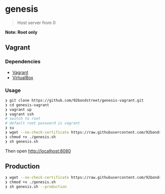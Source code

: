 # genesis

> Host server from 0

**Note: Root only**

## Vagrant

### Dependencies

* [Vagrant](https://www.vagrantup.com/downloads.html)
* [VirtualBox](https://www.virtualbox.org/wiki/Downloads)

### Usage

```sh
❯ git clone https://github.com/92bondstreet/genesis-vagrant.git
❯ cd genesis-vagrant
❯ vagrant up
❯ vagrant ssh
# switch to root
# default root password is vagrant
❯ su
❯ wget --no-check-certificate https://raw.githubusercontent.com/92bondstreet/genesis-debian/master/genesis.sh
❯ chmod +x ./genesis.sh
❯ sh genesis.sh
```

Then open [http://localhost:8080](http://localhost:8080)


## Production

```sh
❯ wget --no-check-certificate https://raw.githubusercontent.com/92bondstreet/genesis-debian/master/genesis.sh
❯ chmod +x ./genesis.sh
❯ sh genesis.sh --production
```
